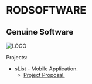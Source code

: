 # RODSOFTWARE
## Genuine Software
![LOGO](https://github.com/Javierod/RODsoftware/blob/master/RODSOFTWARE%20Logo.jpg "RODSOFTWARE logo")

Projects:
  + sList - Mobile Application.
    - [Project Proposal.](https://github.com/Javierod/RODsoftware/blob/master/sListProjectProposal.md "Project Proposal")
